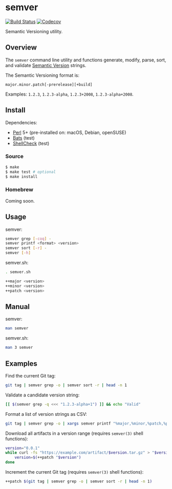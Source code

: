 # semver

[![Build Status](https://travis-ci.com/chriskilding/semver.svg?branch=master)](https://travis-ci.com/chriskilding/semver)
[![Codecov](https://codecov.io/gh/chriskilding/semver/branch/master/graph/badge.svg)](https://codecov.io/gh/chriskilding/semver)

Semantic Versioning utility.

## Overview

The `semver` command line utility and functions generate, modify, parse, sort, and validate [Semantic Version](https://semver.org/) strings.

The Semantic Versioning format is:

    major.minor.patch[-prerelease][+build]

Examples: `1.2.3`, `1.2.3-alpha`, `1.2.3+2008`, `1.2.3-alpha+2008`.

## Install

Dependencies:

- [Perl](http://www.perl.org) 5+ (pre-installed on: macOS, Debian, openSUSE)
- [Bats](https://github.com/bats-core/bats-core) (test)
- [ShellCheck](https://github.com/koalaman/shellcheck) (test)

### Source

```bash
$ make
$ make test # optional
$ make install
```

### Homebrew

Coming soon.

## Usage

semver:

```bash
semver grep [-coq] -
semver printf <format> <version>
semver sort [-r] -
semver [-h]
```

semver.sh:

```bash
. semver.sh

++major <version>
++minor <version>
++patch <version>
```

## Manual

semver:

```bash
man semver
```

semver.sh:

```bash
man 3 semver
```

## Examples

Find the current Git tag:

```bash
git tag | semver grep -o | semver sort -r | head -n 1
```    

Validate a candidate version string:

```bash
[[ $(semver grep -q <<< "1.2.3-alpha+1") ]] && echo "Valid"
```

Format a list of version strings as CSV:

```bash
git tag | semver grep -o | xargs semver printf "%major,%minor,%patch,%prerelease,%build" {}
```

Download all artifacts in a version range (requires `semver(3)` shell functions):

```bash
version="0.0.1"
while curl -fs "https://example.com/artifact/$version.tar.gz" > "$version.tar.gz"; do
    version=$(++patch "$version")
done
```

Increment the current Git tag (requires `semver(3)` shell functions):

```bash
++patch $(git tag | semver grep -o | semver sort -r | head -n 1)
```